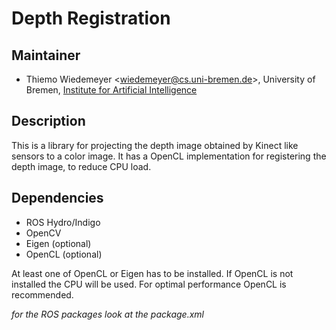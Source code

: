 # Depth Registration

## Maintainer

- Thiemo Wiedemeyer <<wiedemeyer@cs.uni-bremen.de>>, University of Bremen, [Institute for Artificial Intelligence](http://ai.uni-bremen.de/)

## Description

This is a library for projecting the depth image obtained by Kinect like sensors to a color image. It has a OpenCL implementation for registering the depth image, to reduce CPU load.

## Dependencies

- ROS Hydro/Indigo
- OpenCV
- Eigen (optional)
- OpenCL (optional)

At least one of OpenCL or Eigen has to be installed. If OpenCL is not installed the CPU will be used. For optimal performance OpenCL is recommended.

*for the ROS packages look at the package.xml*

